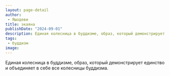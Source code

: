 ```yaml
---
layout: page-detail
author:
 - Яшодеви
title: экаяна
publishDate: "2024-09-01"
description: Единая колесница в буддизме, образ, который демонстрирует единство и объединяет в себе все колесницы буддизма.
tags:
 - буддизм
image: 
---
```


Единая колесница в буддизме, образ, который демонстрирует единство и объединяет в себе все колесницы буддизма.

